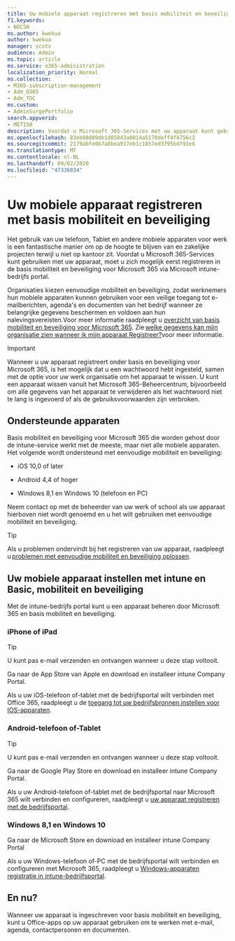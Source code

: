 ```yaml
---
title: Uw mobiele apparaat registreren met basis mobiliteit en beveiliging
f1.keywords:
- NOCSH
ms.author: kwekua
author: kwekua
manager: scotv
audience: Admin
ms.topic: article
ms.service: o365-administration
localization_priority: Normal
ms.collection:
- M365-subscription-management
- Adm_O365
- Adm_TOC
ms.custom:
- AdminSurgePortfolio
search.appverid:
- MET150
description: Voordat u Microsoft 365-Services met uw apparaat kunt gebruiken, moet u zich mogelijk eerst registreren in de basis mobiliteit en beveiliging voor Microsoft 365.
ms.openlocfilehash: 83eb80809db1d05843a0014a5178deff4f4756c2
ms.sourcegitcommit: 2179abfe0b7a8bea917eb1c1057ed3795bdf91e6
ms.translationtype: MT
ms.contentlocale: nl-NL
ms.lasthandoff: 09/02/2020
ms.locfileid: "47336834"
---
```

# <a name="enroll-your-mobile-device-using-basic-mobility-and-security"></a>Uw mobiele apparaat registreren met basis mobiliteit en beveiliging

Het gebruik van uw telefoon, Tablet en andere mobiele apparaten voor werk is een fantastische manier om op de hoogte te blijven van en zakelijke projecten terwijl u niet op kantoor zit. Voordat u Microsoft 365-Services kunt gebruiken met uw apparaat, moet u zich mogelijk eerst registreren in de basis mobiliteit en beveiliging voor Microsoft 365 via Microsoft intune-bedrijfs portal.

Organisaties kiezen eenvoudige mobiliteit en beveiliging, zodat werknemers hun mobiele apparaten kunnen gebruiken voor een veilige toegang tot e-mailberichten, agenda's en documenten van het bedrijf wanneer ze belangrijke gegevens beschermen en voldoen aan hun nalevingsvereisten.Voor meer informatie raadpleegt u [overzicht van basis mobiliteit en beveiliging voor Microsoft 365](overview-of-basic-mobility-and-security-for-microsoft-365.md). Zie [welke gegevens kan mijn organisatie zien wanneer ik mijn apparaat Registreer?](https://docs.microsoft.com/intune-user-help/what-info-can-your-company-see-when-you-enroll-your-device-in-intune)voor meer informatie.

>[!IMPORTANT] 
>Wanneer u uw apparaat registreert onder basis en beveiliging voor Microsoft 365, is het mogelijk dat u een wachtwoord hebt ingesteld, samen met de optie voor uw werk organisatie om het apparaat te wissen. U kunt een apparaat wissen vanuit het Microsoft 365-Beheercentrum, bijvoorbeeld om alle gegevens van het apparaat te verwijderen als het wachtwoord niet te lang is ingevoerd of als de gebruiksvoorwaarden zijn verbroken.

## <a name="supported-devices"></a>Ondersteunde apparaten

Basis mobiliteit en beveiliging voor Microsoft 365 die worden gehost door de intune-service werkt met de meeste, maar niet alle mobiele apparaten. Het volgende wordt ondersteund met eenvoudige mobiliteit en beveiliging:

- iOS 10,0 of later
    
- Android 4,4 of hoger
    
- Windows 8,1 en Windows 10 (telefoon en PC)
    
Neem contact op met de beheerder van uw werk of school als uw apparaat hierboven niet wordt genoemd en u het wilt gebruiken met eenvoudige mobiliteit en beveiliging.

>[!TIP] 
>Als u problemen ondervindt bij het registreren van uw apparaat, raadpleegt u [problemen met eenvoudige mobiliteit en beveiliging oplossen](troubleshoot-basic-mobility-and-security.md).

## <a name="set-up-your-mobile-device-with-intune-and-basic-mobility-and-security"></a>Uw mobiele apparaat instellen met intune en Basic, mobiliteit en beveiliging

Met de intune-bedrijfs portal kunt u een apparaat beheren door Microsoft 365 en basis mobiliteit en beveiliging.

### <a name="iphone-or-ipad"></a>iPhone of iPad

>[!TIP]
>U kunt pas e-mail verzenden en ontvangen wanneer u deze stap voltooit.

Ga naar de App Store van Apple en download en installeer intune Company Portal.

Als u uw iOS-telefoon of-tablet met de bedrijfsportal wilt verbinden met Office 365, raadpleegt u de [toegang tot uw bedrijfsbronnen instellen voor IOS-apparaten](https://go.microsoft.com/fwlink/?linkid=875316).

### <a name="android-phone-or-tablet"></a>Android-telefoon of-Tablet

>[!TIP]
>U kunt pas e-mail verzenden en ontvangen wanneer u deze stap voltooit.

Ga naar de Google Play Store en download en installeer intune Company Portal.

Als u uw Android-telefoon of-tablet met de bedrijfsportal naar Microsoft 365 wilt verbinden en configureren, raadpleegt u [uw apparaat registreren met de bedrijfsportal](https://go.microsoft.com/fwlink/?linkid=875317).

### <a name="windows-81-and-windows-10"></a>Windows 8,1 en Windows 10

Ga naar de Microsoft Store en download en installeer intune Company Portal

Als u uw Windows-telefoon of-PC met de bedrijfsportal wilt verbinden en configureren met Microsoft 365, raadpleegt u [Windows-apparaten registratie in intune-bedrijfsportal](https://docs.microsoft.com/intune-user-help/windows-enrollment-company-portal).

## <a name="whats-next"></a>En nu?

Wanneer uw apparaat is ingeschreven voor basis mobiliteit en beveiliging, kunt u Office-apps op uw apparaat gebruiken om te werken met e-mail, agenda, contactpersonen en documenten.